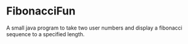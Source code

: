 # FibonacciFun
A small java program to take two user numbers and display a fibonacci sequence to a specified length.

